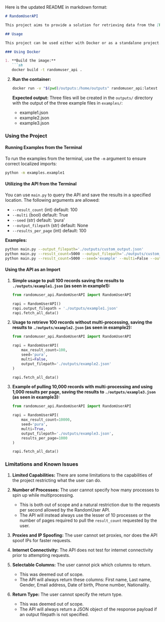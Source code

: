 Here is the updated README in markdown format:

```markdown
# RandomUserAPI

This project aims to provide a solution for retrieving data from the [RandomUser API](https://randomuser.me).

## Usage

This project can be used either with Docker or as a standalone project.

### Using Docker

1. **Build the image:**
   ```sh
   docker build -t randomuser_api .
   ```

2. **Run the container:**
   ```sh
   docker run -v "$(pwd)/outputs:/home/outputs" randomuser_api:latest
   ```

   **Expected output:** Three files will be created in the `outputs/` directory with the output of the three example files in `examples/`:
   - example1.json
   - example2.json
   - example3.json

### Using the Project

#### Running Examples from the Terminal

To run the examples from the terminal, use the `-m` argument to ensure correct localized imports:
```sh
python -m examples.example1
```

#### Utilizing the API from the Terminal

You can use `main.py` to query the API and save the results in a specified location. The following arguments are allowed:
- `--result_count` (int) default: 100
- `--multi` (bool) default: True
- `--seed` (str) default: 'pura'
- `--output_filepath` (str) default: None
- `--results_per_page` (int) default: 100

**Examples:**
```sh
python main.py --output_filepath='./outputs/custom_output.json'
python main.py --result_count=5000 --output_filepath='./outputs/custom_output.json'
python main.py --result_count=5000 --seed='example' --multi=False --output_filepath='./outputs/custom_output.json'
```

#### Using the API as an Import

1. **Simple usage to pull 100 records saving the results to `./outputs/example1.json` (as seen in example1):**
   ```python
   from randomuser_api.RandomUserAPI import RandomUserAPI

   rapi = RandomUserAPI()
   rapi.output_filepath = './outputs/example1.json'
   rapi.fetch_all_data()
   ```

2. **Usage to retrieve 100 records without multi-processing, saving the results to `./outputs/example2.json` (as seen in example2):**
   ```python
   from randomuser_api.RandomUserAPI import RandomUserAPI

   rapi = RandomUserAPI(
       max_result_count=100,
       seed='pura',
       multi=False,
       output_filepath='./outputs/example2.json'
   )

   rapi.fetch_all_data()
   ```

3. **Example of pulling 10,000 records with multi-processing and using 1,000 results per page, saving the results to `./outputs/example3.json` (as seen in example3):**
   ```python
   from randomuser_api.RandomUserAPI import RandomUserAPI

   rapi = RandomUserAPI(
       max_result_count=10000,
       seed='pura',
       multi=True,
       output_filepath='./outputs/example3.json',
       results_per_page=1000
   )

   rapi.fetch_all_data()
   ```

### Limitations and Known Issues

1. **Limited Capabilities:** There are some limitations to the capabilities of the project restricting what the user can do.

2. **Number of Processes:** The user cannot specify how many processes to spin up while multiprocessing.
   - This is both out of scope and a natural restriction due to the requests per second allowed by the RandomUser API.
   - The API will instead always use the lesser of 10 processes or the number of pages required to pull the `result_count` requested by the user.

3. **Proxies and IP Spoofing:** The user cannot set proxies, nor does the API spoof IPs for faster requests.

4. **Internet Connectivity:** The API does not test for internet connectivity prior to attempting requests.

5. **Selectable Columns:** The user cannot pick which columns to return.
   - This was deemed out of scope.
   - The API will always return these columns: First name, Last name, Gender, Email address, Date of birth, Phone number, Nationality.

6. **Return Type:** The user cannot specify the return type.
   - This was deemed out of scope.
   - The API will always return a JSON object of the response payload if an output filepath is not specified.

